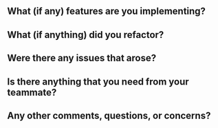 ## What (if any) features are you implementing?  

## What (if anything) did you refactor?  

## Were there any issues that arose?  

## Is there anything that you need from your teammate?  

## Any other comments, questions, or concerns?  
